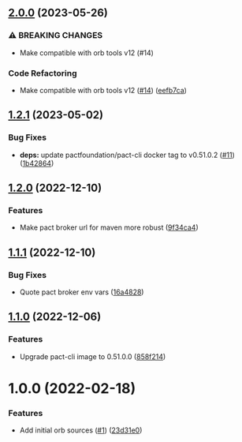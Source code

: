 ## [2.0.0](https://github.com/trustedshops-public/circleci-orb-pact/compare/1.2.1...2.0.0) (2023-05-26)


### ⚠ BREAKING CHANGES

* Make compatible with orb tools v12 (#14)

### Code Refactoring

* Make compatible with orb tools v12 ([#14](https://github.com/trustedshops-public/circleci-orb-pact/issues/14)) ([eefb7ca](https://github.com/trustedshops-public/circleci-orb-pact/commit/eefb7ca9bb73d2476027dd9125a4e5f4993f50de))

## [1.2.1](https://github.com/trustedshops-public/circleci-orb-pact/compare/1.2.0...1.2.1) (2023-05-02)


### Bug Fixes

* **deps:** update pactfoundation/pact-cli docker tag to v0.51.0.2 ([#11](https://github.com/trustedshops-public/circleci-orb-pact/issues/11)) ([1b42864](https://github.com/trustedshops-public/circleci-orb-pact/commit/1b4286488052619f57de3a01ed05e36cd7328c8b))

## [1.2.0](https://github.com/trustedshops-public/circleci-orb-pact/compare/1.1.1...1.2.0) (2022-12-10)


### Features

* Make pact broker url for maven more robust ([9f34ca4](https://github.com/trustedshops-public/circleci-orb-pact/commit/9f34ca473ac8eee9ad3aa5c7c2597ac9663a4641))

## [1.1.1](https://github.com/trustedshops-public/circleci-orb-pact/compare/1.1.0...1.1.1) (2022-12-10)


### Bug Fixes

* Quote pact broker env vars ([16a4828](https://github.com/trustedshops-public/circleci-orb-pact/commit/16a482806ff3312a2efc188a2612beb550ee82b4))

## [1.1.0](https://github.com/trustedshops-public/circleci-orb-pact/compare/1.0.0...1.1.0) (2022-12-06)


### Features

* Upgrade pact-cli image to 0.51.0.0 ([858f214](https://github.com/trustedshops-public/circleci-orb-pact/commit/858f214c7d8d25dbe6e8b6a1dedd03035ce2042d))

# 1.0.0 (2022-02-18)


### Features

* Add initial orb sources ([#1](https://github.com/trustedshops-public/circleci-orb-pact/issues/1)) ([23d31e0](https://github.com/trustedshops-public/circleci-orb-pact/commit/23d31e0ef4ab0bd56dc3217ef64c9ed013875805))

